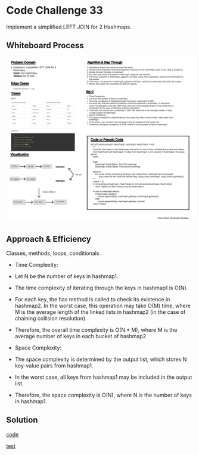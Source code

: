 # Code Challenge 33

Implement a simplified LEFT JOIN for 2 Hashmaps.

## Whiteboard Process

![cc33](../assets/Wireframe21.jpg "Whiteboard 21")

## Approach & Efficiency

Classes, methods, loops, conditionals.

- Time Complexity:
- Let N be the number of keys in hashmap1.
- The time complexity of iterating through the keys in hashmap1 is O(N).
- For each key, the has method is called to check its existence in hashmap2. In the worst case, this operation may take O(M) time, where M is the average length of the linked lists in hashmap2 (in the case of chaining collision resolution).
- Therefore, the overall time complexity is O(N * M), where M is the average number of keys in each bucket of hashmap2.

- Space Complexity:
- The space complexity is determined by the output list, which stores N key-value pairs from hashmap1.
- In the worst case, all keys from hashmap1 may be included in the output list.
- Therefore, the space complexity is O(N), where N is the number of keys in hashmap1.

## Solution

[code](./hashmap_left_join_script.py)

[test](./cc33_test.py)

